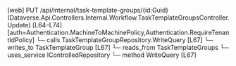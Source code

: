 [web] PUT /api/internal/task-template-groups/{id:Guid}  (Dataverse.Api.Controllers.Internal.Workflow.TaskTemplateGroupsController.Update)  [L64–L74] [auth=Authentication.MachineToMachinePolicy,Authentication.RequireTenantIdPolicy]
  └─ calls TaskTemplateGroupRepository.WriteQuery [L67]
  └─ writes_to TaskTemplateGroup [L67]
    └─ reads_from TaskTemplateGroups
  └─ uses_service IControlledRepository<TaskTemplateGroup>
    └─ method WriteQuery [L67]


